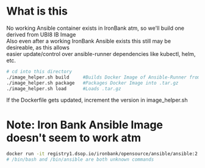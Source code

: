 # What is this 
No working Ansible container exists in IronBank atm, so we'll build one derived from UBI8 IB Image      
Also even after a working IronBank Ansible exists this still may be desireable, as this allows      
easier update/control over ansible-runner dependencies like kubectl, helm, etc.

```bash
# cd into this directory
./image_helper.sh build 	#Builds Docker Image of Ansible-Runner from IronBank's UBI8 Image
./image_helper.sh package	#Packages Docker Image into .tar.gz
./image_helper.sh load		#Loads .tar.gz
```

If the Dockerfile gets updated, increment the version in image_helper.sh

# Note: Iron Bank Ansible Image doesn't seem to work atm
```bash
docker run -it registry1.dsop.io/ironbank/opensource/ansible/ansible:2.10.0 /bin/bash     
# /bin/bash and /bin/ansible are both unknown commands
```

